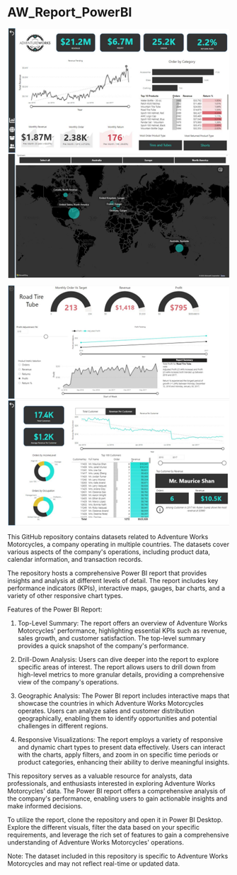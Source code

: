 # AW_Report_PowerBI
<p align="center">
  <img src="power.jpg" width="500" title="hover text">
  <img src="power2.jpg" width="500" alt="accessibility text">
</p>


<p align="center">
  <img src="power3.jpg" width="500" title="hover text">
  <img src="power4.jpg" width="500" alt="accessibility text">
</p>
This GitHub repository contains datasets related to Adventure Works Motorcycles, a company operating in multiple countries. The datasets cover various aspects of the company's operations, including product data, calendar information, and transaction records.

The repository hosts a comprehensive Power BI report that provides insights and analysis at different levels of detail. The report includes key performance indicators (KPIs), interactive maps, gauges, bar charts, and a variety of other responsive chart types.

Features of the Power BI Report:
1. Top-Level Summary: The report offers an overview of Adventure Works Motorcycles' performance, highlighting essential KPIs such as revenue, sales growth, and customer satisfaction. The top-level summary provides a quick snapshot of the company's performance.

2. Drill-Down Analysis: Users can dive deeper into the report to explore specific areas of interest. The report allows users to drill down from high-level metrics to more granular details, providing a comprehensive view of the company's operations.

3. Geographic Analysis: The Power BI report includes interactive maps that showcase the countries in which Adventure Works Motorcycles operates. Users can analyze sales and customer distribution geographically, enabling them to identify opportunities and potential challenges in different regions.

4. Responsive Visualizations: The report employs a variety of responsive and dynamic chart types to present data effectively. Users can interact with the charts, apply filters, and zoom in on specific time periods or product categories, enhancing their ability to derive meaningful insights.

This repository serves as a valuable resource for analysts, data professionals, and enthusiasts interested in exploring Adventure Works Motorcycles' data. The Power BI report offers a comprehensive analysis of the company's performance, enabling users to gain actionable insights and make informed decisions.

To utilize the report, clone the repository and open it in Power BI Desktop. Explore the different visuals, filter the data based on your specific requirements, and leverage the rich set of features to gain a comprehensive understanding of Adventure Works Motorcycles' operations.

Note: The dataset included in this repository is specific to Adventure Works Motorcycles and may not reflect real-time or updated data.



